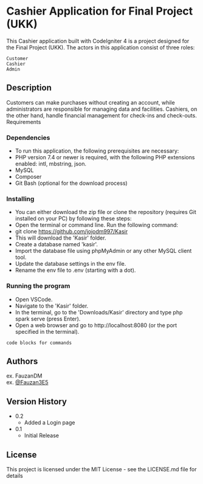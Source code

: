 # Cashier Application for Final Project (UKK)

This Cashier application built with CodeIgniter 4 is a project designed for the Final Project (UKK). The actors in this application consist of three roles:

    Customer
    Cashier
    Admin

## Description

Customers can make purchases without creating an account, while administrators are responsible for managing data and facilities. Cashiers, on the other hand, handle financial management for check-ins and check-outs.
Requirements

### Dependencies

* To run this application, the following prerequisites are necessary:
* PHP version 7.4 or newer is required, with the following PHP extensions enabled: intl, mbstring, json.
* MySQL
* Composer
* Git Bash (optional for the download process)


### Installing

* You can either download the zip file or clone the repository (requires Git installed on your PC) by following these steps:
*  Open the terminal or command line. Run the following command:
* git clone https://github.com/jojodm997/Kasir
* This will download the 'Kasir' folder.
* Create a database named 'kasir'.
* Import the database file using phpMyAdmin or any other MySQL client tool.
* Update the database settings in the env file.
* Rename the env file to .env (starting with a dot).


### Running the program

* Open VSCode.
* Navigate to the 'Kasir' folder.
* In the terminal, go to the 'Downloads/Kasir' directory and type php spark serve (press Enter).
* Open a web browser and go to http://localhost:8080 (or the port specified in the terminal).
```
code blocks for commands
```

## Authors
ex. FauzanDM  
ex. [@Fauzan3E5](https://twitter.com/Fauzan3E5)

## Version History

* 0.2
    * Added a Login page
* 0.1
    * Initial Release

## License

This project is licensed under the MIT License - see the LICENSE.md file for details
